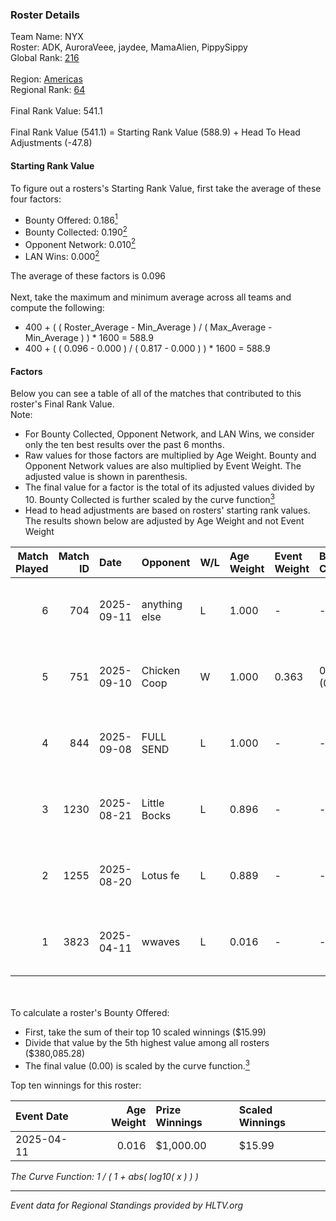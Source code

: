 ### Roster Details<br />
Team Name: NYX<br />
Roster: ADK, AuroraVeee, jaydee, MamaAlien, PippySippy<br />
Global Rank: [216](../../standings_global_2025_10_06.md)<br />
<br />
Region: [Americas]( ../../standings_americas_2025_10_06.md)<br />
Regional Rank: [64]( ../../standings_americas_2025_10_06.md)<br />
<br />
Final Rank Value:  541.1<br />
<br />
Final Rank Value (541.1) = Starting Rank Value (588.9) + Head To Head Adjustments (-47.8)<br />

#### Starting Rank Value<br />
To figure out a rosters's Starting Rank Value, first take the average of these four factors:<br />
- Bounty Offered: 0.186[<sup>1</sup>](#table2)
- Bounty Collected: 0.190[<sup>2</sup>](#table1)
- Opponent Network: 0.010[<sup>2</sup>](#table1)
- LAN Wins: 0.000[<sup>2</sup>](#table1)

The average of these factors is 0.096<br />
<br />
Next, take the maximum and minimum average across all teams and compute the following:<br />
- 400 + ( ( Roster_Average - Min_Average ) / ( Max_Average - Min_Average ) ) * 1600 = 588.9
- 400 + ( ( 0.096 - 0.000 ) / ( 0.817 - 0.000 ) ) * 1600 = 588.9


#### Factors<br />
Below you can see a table of all of the matches that contributed to this roster's Final Rank Value.<br />
Note:<br />

- For Bounty Collected, Opponent Network, and LAN Wins, we consider only the ten best results over the past 6 months.
- Raw values for those factors are multiplied by Age Weight. Bounty and Opponent Network values are also multiplied by Event Weight. The adjusted value is shown in parenthesis.
- The final value for a factor is the total of its adjusted values divided by 10. Bounty Collected is further scaled by the curve function[<sup>3</sup>](#curveFunction)
- Head to head adjustments are based on rosters' starting rank values. The results shown below are adjusted by Age Weight and not Event Weight
<span id="table1"></span><br />


| Match Played | Match ID | Date       | Opponent      | W/L | Age Weight | Event Weight | Bounty Collected | Opponent Network | LAN Wins  | H2H Adj. | Roster                                         |
| -: | -: | :- | :- | :- | :- | :- | :- | :- | :- | -: | :- |
|            6 |      704 | 2025-09-11 | anything else | L   | 1.000      | -            | -                | -                | -         |   -18.14 | ADK, AuroraVeee, jaydee, MamaAlien, PippySippy |
|            5 |      751 | 2025-09-10 | Chicken Coop  | W   | 1.000      | 0.363        | 0.001 (0.001)    | 0.276 (0.100)    | 0 (0.000) |    22.61 | ADK, AuroraVeee, jaydee, MamaAlien, PippySippy |
|            4 |      844 | 2025-09-08 | FULL SEND     | L   | 1.000      | -            | -                | -                | -         |   -15.22 | ADK, AuroraVeee, jaydee, MamaAlien, PippySippy |
|            3 |     1230 | 2025-08-21 | Little Bocks  | L   | 0.896      | -            | -                | -                | -         |   -18.73 | ADK, AuroraVeee, jaydee, MamaAlien, PippySippy |
|            2 |     1255 | 2025-08-20 | Lotus fe      | L   | 0.889      | -            | -                | -                | -         |   -18.00 | ADK, AuroraVeee, jaydee, MamaAlien, PippySippy |
|            1 |     3823 | 2025-04-11 | wwaves        | L   | 0.016      | -            | -                | -                | -         |    -0.28 | ADK, jaydee, MamaAlien, PippySippy, Viv        |

<br />
<span id="table2"></span><br />
To calculate a roster's Bounty Offered:<br />

- First, take the sum of their top 10 scaled winnings ($15.99)
- Divide that value by the 5th highest value among all rosters ($380,085.28)
- The final value (0.00) is scaled by the curve function.[<sup>3</sup>](#curveFunction)

Top ten winnings for this roster:<br />

| Event Date | Age Weight | Prize Winnings | Scaled Winnings |
| :- | -: | :- | :- |
| 2025-04-11 |      0.016 | $1,000.00      | $15.99          |


<span id="curveFunction"></span>_The Curve Function: 1 / ( 1 + abs( log10( x ) ) )_<br />

---
_Event data for Regional Standings provided by HLTV.org_<br />
